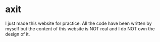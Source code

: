 # axit
I just made this website for practice. All the code have been written by myself but the content of this website is NOT real and I do NOT own the design of it. 
